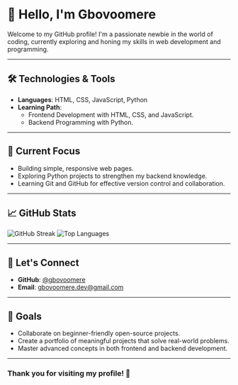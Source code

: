 # 👋 Hello, I'm Gbovoomere

Welcome to my GitHub profile! I'm a passionate newbie in the world of coding, currently exploring and honing my skills in web development and programming.

---

## 🛠️ Technologies & Tools
- **Languages**: HTML, CSS, JavaScript, Python
- **Learning Path**: 
  - Frontend Development with HTML, CSS, and JavaScript.
  - Backend Programming with Python.

---

## 🌱 Current Focus
- Building simple, responsive web pages.
- Exploring Python projects to strengthen my backend knowledge.
- Learning Git and GitHub for effective version control and collaboration.

---

## 📈 GitHub Stats
![GitHub Streak](https://github-readme-streak-stats.herokuapp.com/?user=gbovoomere&theme=radical&hide_border=true)
![Top Languages](https://github-readme-stats.vercel.app/api/top-langs/?username=gbovoomere&layout=compact&theme=radical&hide_border=true)

---

## 🤝 Let's Connect
- **GitHub**: [@gbovoomere](https://github.com/gbovoomere)  
- **Email**: gbovoomere.dev@gmail.com  

---

## 🚀 Goals
- Collaborate on beginner-friendly open-source projects.
- Create a portfolio of meaningful projects that solve real-world problems.
- Master advanced concepts in both frontend and backend development.

---

### Thank you for visiting my profile! 🚀
